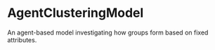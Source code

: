 # AgentClusteringModel
An agent-based model investigating how groups form based on fixed attributes.
